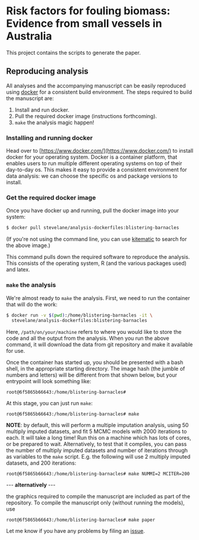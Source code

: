 # Risk factors for fouling biomass: Evidence from small vessels in Australia

This project contains the scripts to generate the paper.

## Reproducing analysis

All analyses and the accompanying manuscript can be easily reproduced using [docker](https://www.docker.com/) for a consistent build environment. The steps required to build the manuscript are:

1. Install and run docker.
2. Pull the required docker image (instructions forthcoming).
3. `make` the analysis magic happen!

### Installing and running docker

Head over to [https://www.docker.com/](https://www.docker.com/) to install docker for your operating system. Docker is a container platform, that enables users to run multiple different operating systems on top of their day-to-day os. This makes it easy to provide a consistent environment for data analysis: we can choose the specific os and package versions to install.

### Get the required docker image

Once you have docker up and running, pull the docker image into your system:

```sh
$ docker pull stevelane/analysis-dockerfiles:blistering-barnacles
```

(If you're not using the command line, you can use [kitematic](https://kitematic.com/) to search for the above image.)

This command pulls down the required software to reproduce the analysis. This consists of the operating system, R (and the various packages used) and latex.

### `make` the analysis

We're almost ready to `make` the analysis. First, we need to run the container that will do the work:

```sh
$ docker run -v $(pwd):/home/blistering-barnacles -it \
  stevelane/analysis-dockerfiles:blistering-barnacles
```

Here, `/path/on/your/machine` refers to where you would like to store the code and all the output from the analysis. When you run the above command, it will download the data from git repository and make it available for use.

Once the container has started up, you should be presented with a bash shell, in the appropriate starting directory. The image hash (the jumble of numbers and letters) will be different from that shown below, but your entrypoint will look something like:

```
root@6f5865b66643:/home/blistering-barnacles#
```

At this stage, you can just run `make`:

```
root@6f5865b66643:/home/blistering-barnacles# make
```

**NOTE**: by default, this will perform a multiple imputation analysis, using 50 multiply imputed datasets, and fit 5 MCMC models with 2000 iterations to each. It will take a long time! Run this on a machine which has lots of cores, or be prepared to wait. Alternatively, to test that it compiles, you can pass the number of multiply imputed datasets and number of iterations through as variables to the `make` script. E.g. the following will use 2 multiply imputed datasets, and 200 iterations:

```
root@6f5865b66643:/home/blistering-barnacles# make NUMMI=2 MCITER=200
```

--- **alternatively** ---

the graphics required to compile the manuscript are included as part of the repository. To compile the manuscript only (without running the models), use 

```
root@6f5865b66643:/home/blistering-barnacles# make paper
```

Let me know if you have any problems by filing an [issue](https://github.com/SteveLane/blistering-barnacles/issues).
